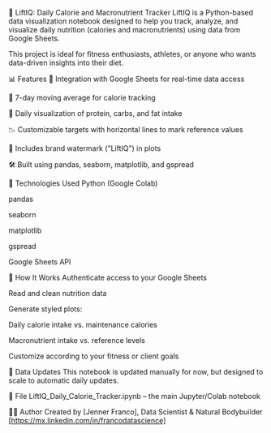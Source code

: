 🧠 LiftIQ: Daily Calorie and Macronutrient Tracker
LiftIQ is a Python-based data visualization notebook designed to help you track, analyze, and visualize daily nutrition (calories and macronutrients) using data from Google Sheets.

This project is ideal for fitness enthusiasts, athletes, or anyone who wants data-driven insights into their diet.

📊 Features
🔗 Integration with Google Sheets for real-time data access

📅 7-day moving average for calorie tracking

🧬 Daily visualization of protein, carbs, and fat intake

📉 Customizable targets with horizontal lines to mark reference values

📌 Includes brand watermark ("LiftIQ") in plots

🛠 Built using pandas, seaborn, matplotlib, and gspread

🧪 Technologies Used
Python (Google Colab)

pandas

seaborn

matplotlib

gspread

Google Sheets API

🚀 How It Works
Authenticate access to your Google Sheets

Read and clean nutrition data

Generate styled plots:

Daily calorie intake vs. maintenance calories

Macronutrient intake vs. reference levels

Customize according to your fitness or client goals

📆 Data Updates
This notebook is updated manually for now, but designed to scale to automatic daily updates.

📁 File
LiftIQ_Daily_Calorie_Tracker.ipynb – the main Jupyter/Colab notebook

👨‍💻 Author
Created by [Jenner Franco], Data Scientist & Natural Bodybuilder
[https://mx.linkedin.com/in/francodatascience]
